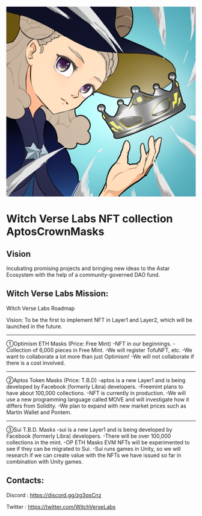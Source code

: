 ![1000x1000](https://github.com/tabeaki/AptosCrownMasks/blob/main/public/WitchVerseLabs_icon.png)

# Witch Verse Labs NFT collection AptosCrownMasks

## Vision
Incubating promising projects and bringing new ideas to the Astar Ecosystem with the help of a community-governed DAO fund.

## Witch Verse Labs Mission:

Witch Verse Labs Roadmap

Vision: To be the first to implement NFT in Layer1 and Layer2, which will be launched in the future.

----- 
①Optimism ETH Masks (Price: Free Mint)
-NFT in our beginnings.
-Collection of 6,000 pieces in Free Mint.
-We will register TofuNFT, etc.
-We want to collaborate a lot more than just Optimism!
-We will not collaborate if there is a cost involved.

----- 
②Aptos Token Masks (Price: T.B.D)
-aptos is a new Layer1 and is being developed by Facebook (formerly Libra) developers.
-Freemint plans to have about 100,000 collections.
-NFT is currently in production.
-We will use a new programming language called MOVE and will investigate how it differs from Solidity.
-We plan to expand with new market prices such as Martin Wallet and Pontem.

----- 
③Sui T.B.D. Masks
-sui is a new Layer1 and is being developed by Facebook (formerly Libra) developers.
-There will be over 100,000 collections in the mint.
-OP ETH Masks EVM NFTs will be experimented to see if they can be migrated to Sui.
-Sui runs games in Unity, so we will research if we can create value with the NFTs we have issued so far in combination with Unity games.


## Contacts:

Discord : <https://discord.gg/zg3qsCnz>

Twitter : <https://twitter.com/WitchVerseLabs>
